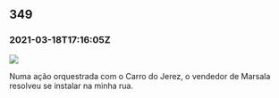   

349
---

### 2021-03-18T17:16:05Z

![](https://bebiodicionario-com.s3.amazonaws.com/media/posts/202103/162100081_455582225859175_5149392036337842940_n_17891660650936501.jpg)

Numa ação orquestrada com o Carro do Jerez, o vendedor de Marsala resolveu se instalar na minha rua.

